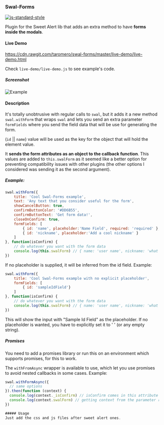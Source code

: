### Swal-Forms

[![js-standard-style](https://img.shields.io/badge/code%20style-standard-brightgreen.svg?style=flat)](https://github.com/feross/standard)

Plugin for the Sweet Alert lib that adds an extra method to have **forms inside the modals**.

#### Live Demo
https://cdn.rawgit.com/taromero/swal-forms/master/live-demo/live-demo.html

Check `live-demo/live-demo.js` to see example's code.

##### Screenshot

![Example](https://raw.githubusercontent.com/taromero/swal-forms/master/sample-screenshot.png)

#### Description

It's totally unobtrusive with regular calls to `swal`, but it adds it a new method `swal.withForm` that wraps `swal` and lets you send an extra parameter `formFields` where you send the field data that will be use for generating the form.

(`id` || `name`) value will be used as the key for the object that will hold the element value.

It **sends the form attributes as an object to the callback function**. This values are added to `this.swalForm` as it seemed like a better option for preventing compatibility issues with other plugins (the other options I considered was sending it as the second argument).

##### Example:

```javascript
swal.withForm({
    title: 'Cool Swal-Forms example',
    text: 'Any text that you consider useful for the form',
    showCancelButton: true,
    confirmButtonColor: '#DD6B55',
    confirmButtonText: 'Get form data!',
    closeOnConfirm: true,
    formFields: [
        { id: 'name', placeholder:'Name Field', required: 'required' },
        { id: 'nickname', placeholder:'Add a cool nickname' }
    ]
}, function(isConfirm) {
    // do whatever you want with the form data
    console.log(this.swalForm) // { name: 'user name', nickname: 'what the user sends' }
})
```

If no placeholder is supplied, it will be inferred from the id field. Example:

```javascript
swal.withForm({
    title: 'Cool Swal-Forms example with no explicit placeholder',
    formFields: [
        { id: 'sampleIdField'}
    ]
}, function(isConfirm) {
    // do whatever you want with the form data
    console.log(this.swalForm) // { name: 'user name', nickname: 'what the user sends' }
})
```

This will show the input with "Sample Id Field" as the placeholder. If no placeholder is wanted, you have to explicitly set it to ' ' (or any empty string).

##### Promises
You need to add a promises library or run this on an environment which supports promises, for this to work.

The `withFromAsync` wrapper is available to use, which let you use promises to avoid nested callbacks in some cases. Example:

```javascript
swal.withFormAsync({
  // same options
}).then(function (context) {
  console.log(context._isConfirm) // isConfirm comes in this attribute
  console.log(context.swalForm) // getting context from the parameter rather than `this`, as it is difficult to bind on promises
})

##### Usage
Just add the css and js files after sweet alert ones.
